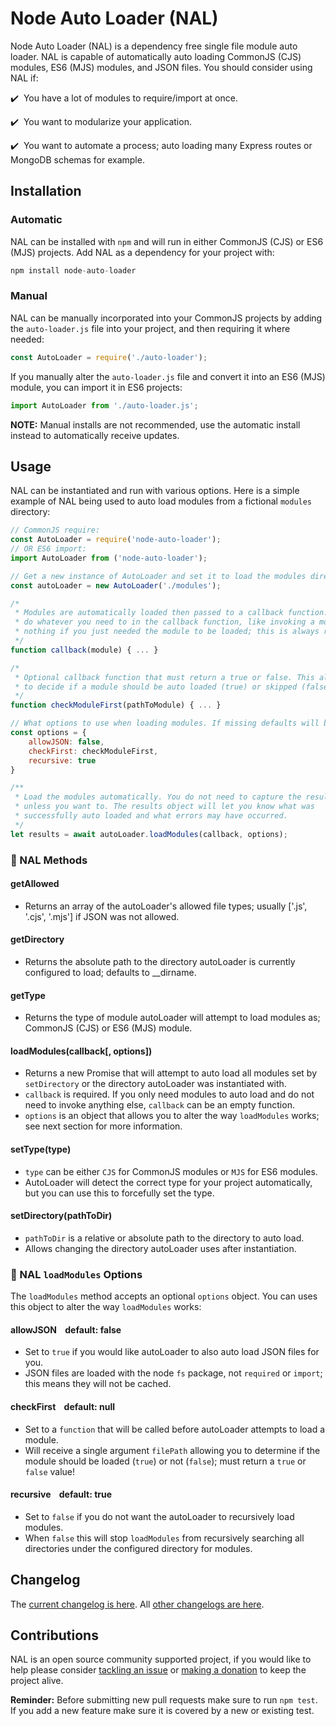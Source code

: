 # Node Auto Loader (NAL)
Node Auto Loader (NAL) is a dependency free single file module auto loader. NAL is capable of automatically auto loading CommonJS (CJS) modules, ES6 (MJS) modules, and JSON files. You should consider using NAL if:

:heavy_check_mark:&nbsp; You have a lot of modules to require/import at once.

:heavy_check_mark:&nbsp; You want to modularize your application.

:heavy_check_mark:&nbsp; You want to automate a process; auto loading many Express routes or MongoDB schemas for example.

## Installation

### Automatic
NAL can be installed with `npm` and will run in either CommonJS (CJS) or ES6 (MJS) projects. Add NAL as a dependency for your project with:

```javascript
npm install node-auto-loader
```

### Manual
NAL can be manually incorporated into your CommonJS projects by adding the `auto-loader.js` file into your project, and then requiring it where needed:

```javascript
const AutoLoader = require('./auto-loader');
```

If you manually alter the `auto-loader.js` file and convert it into an ES6 (MJS) module, you can import it in ES6 projects:

```javascript
import AutoLoader from './auto-loader.js';
```

**NOTE:** Manual installs are not recommended, use the automatic install instead to automatically receive updates.

## Usage
NAL can be instantiated and run with various options. Here is a simple example of NAL being used to auto load modules from a fictional `modules` directory:

```javascript
// CommonJS require:
const AutoLoader = require('node-auto-loader');
// OR ES6 import:
import AutoLoader from ('node-auto-loader');

// Get a new instance of AutoLoader and set it to load the modules directory.
const autoLoader = new AutoLoader('./modules');

/*
 * Modules are automatically loaded then passed to a callback function. You can
 * do whatever you need to in the callback function, like invoking a module, or
 * nothing if you just needed the module to be loaded; this is always required!
 */
function callback(module) { ... }

/*
 * Optional callback function that must return a true or false. This allows you
 * to decide if a module should be auto loaded (true) or skipped (false).
 */
function checkModuleFirst(pathToModule) { ... }

// What options to use when loading modules. If missing defaults will be used.
const options = {
    allowJSON: false,
    checkFirst: checkModuleFirst,
    recursive: true
}

/**
 * Load the modules automatically. You do not need to capture the results
 * unless you want to. The results object will let you know what was
 * successfully auto loaded and what errors may have occurred.
 */
let results = await autoLoader.loadModules(callback, options);
```

### :bookmark: NAL Methods

#### **getAllowed**

- Returns an array of the autoLoader's allowed file types; usually ['.js', '.cjs', '.mjs'] if JSON was not allowed.

#### **getDirectory**

- Returns the absolute path to the directory autoLoader is currently configured to load; defaults to __dirname.

#### **getType**

- Returns the type of module autoLoader will attempt to load modules as; CommonJS (CJS) or ES6 (MJS) module.

#### **loadModules(callback[, options])**

- Returns a new Promise that will attempt to auto load all modules set by `setDirectory` or the directory autoLoader was instantiated with.
- `callback` is required. If you only need modules to auto load and do not need to invoke anything else, `callback` can be an empty function.
- `options` is an object that allows you to alter the way `loadModules` works; see next section for more information.

#### **setType(type)**

- `type` can be either `CJS` for CommonJS modules or `MJS` for ES6 modules.
- AutoLoader will detect the correct type for your project automatically, but you can use this to forcefully set the type.

#### **setDirectory(pathToDir)**

- `pathToDir` is a relative or absolute path to the directory to auto load.
- Allows changing the directory autoLoader uses after instantiation.

### :bookmark: NAL `loadModules` Options
The `loadModules` method accepts an optional `options` object. You can uses this object to alter the way `loadModules` works:

#### **allowJSON** &nbsp;&nbsp;&nbsp;default: false

- Set to `true` if you would like autoLoader to also auto load JSON files for you.
- JSON files are loaded with the node `fs` package, not `required` or `import`; this means they will not be cached.

#### **checkFirst** &nbsp;&nbsp;&nbsp;default: null

- Set to a `function` that will be called before autoLoader attempts to load a module.
- Will receive a single argument `filePath` allowing you to determine if the module should be loaded (`true`) or not (`false`); must return a `true` or `false` value!

#### **recursive** &nbsp;&nbsp;&nbsp;default: true

- Set to `false` if you do not want the autoLoader to recursively load modules.
- When `false` this will stop `loadModules` from recursively searching all directories under the configured directory for modules.

## Changelog

The [current changelog is here](./changelogs/v1.md). All [other changelogs are here](./changelogs).

## Contributions

NAL is an open source community supported project, if you would like to help please consider <a href="https://github.com/caboodle-tech/node-auto-loader/issues" target="_blank">tackling an issue</a> or <a href="https://ko-fi.com/caboodletech" target="_blank">making a donation</a> to keep the project alive.

**Reminder:** Before submitting new pull requests make sure to run `npm test`. If you add a new feature make sure it is covered by a new or existing test.